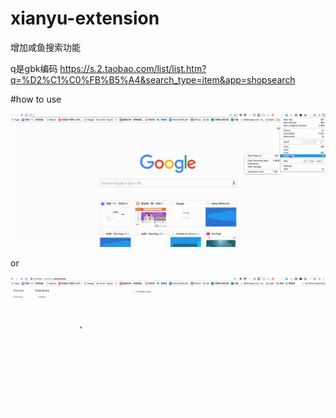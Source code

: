 # xianyu-extension

增加咸鱼搜索功能

q是gbk编码 https://s.2.taobao.com/list/list.htm?q=%D2%C1%C0%FB%B5%A4&search_type=item&app=shopsearch


#how to use

![alt text](./assets/xianyu.gif)

or 


![alt text](./assets/xianyu2.gif)
